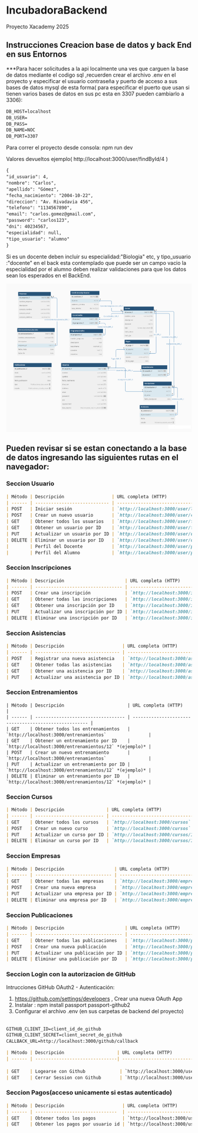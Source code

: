 # IncubadoraBackend

Proyecto Xacademy 2025

## Instrucciones Creacion base de datos y back End en sus Entornos

\*\*\*Para hacer solicitudes a la api localmente una ves que carguen la base de datos mediante el codigo sql ,recuerden crear el archivo .env en el proyecto y especificar el usuario contraseña y puerto de acceso a sus bases de datos mysql de esta forma( para especificar el puerto que usan si tienen varios bases de datos en sus pc esta en 3307 pueden cambiarlo a 3306):

```markdown
DB_HOST=localhost
DB_USER=
DB_PASS=
DB_NAME=NOC
DB_PORT=3307
```

Para correr el proyecto desde consola: npm run dev

Valores devueltos ejemplo( http://localhost:3000/user/findById/4 )

```markdown
{
"id_usuario": 4,
"nombre": "Carlos",
"apellido": "Gómez",
"fecha_nacimiento": "2004-10-22",
"direccion": "Av. Rivadavia 456",
"telefono": "1134567890",
"email": "carlos.gomez@gmail.com",
"password": "carlos123",
"dni": 40234567,
"especialidad": null,
"tipo_usuario": "alumno"
}
```

Si es un docente deben incluir su especialidad:"Biologia" etc, y tipo_usuario :"docente" en el back esta contemplado que puede ser un campo vacio la especialidad por el alumno deben realizar validaciones para que los datos sean los esperados en el BackEnd.

![Base de datos Estrucutura](assets/Xacademy-Noc-Usuarios.png)

## Pueden revisar si se estan conectando a la base de datos ingresando las siguientes rutas en el navegador:

### Seccion Usuario

```Markdown
| Método | Descripción                  | URL completa (HTTP)                          ejemplo              |
| ------ | ---------------------------- | ----------------------------------------------------------------- |
| POST   | Iniciar sesión               | `http://localhost:3000/user/login`                                |
| POST   | Crear un nuevo usuario       | `http://localhost:3000/user/create`                               |
| GET    | Obtener todos los usuarios   | `http://localhost:3000/user/find` (por dni,(nombre o similar),id_inscripcion; por omicion todos )    |
| GET    | Obtener un usuario por ID    | `http://localhost:3000/user/findById/12` *( con ID 12)*           |
| PUT    | Actualizar un usuario por ID | `http://localhost:3000/user/update/12` *( con ID 12)*             |
| DELETE | Eliminar un usuario por ID   | `http://localhost:3000/user/delete/12` *( con ID 12)*             |
|        | Perfil del Docente           | `http://localhost:3000/user/perfildocente`                        |
|        | Perfil del Alumno            | `http://localhost:3000/user/perfilalumno`                         |

```

### Seccion Inscripciones

```Markdown
| Método | Descripción                       | URL completa (HTTP)                                   |
| ------ | --------------------------------- | ----------------------------------------------------- |
| POST   | Crear una inscripción             | `http://localhost:3000/inscripciones`                 |
| GET    | Obtener todas las inscripciones   | `http://localhost:3000/inscripciones`                 |
| GET    | Obtener una inscripción por ID    | `http://localhost:3000/inscripciones/12`  *(ejemplo)* |
| PUT    | Actualizar una inscripción por ID | `http://localhost:3000/inscripciones/12`  *(ejemplo)* |
| DELETE | Eliminar una inscripción por ID   | `http://localhost:3000/inscripciones/12`  *(ejemplo)* |

```
### Seccion Asistencias
```Markdown
| Método | Descripción                      | URL completa (HTTP)                                |
| ------ | -------------------------------- | -------------------------------------------------- |
| POST   | Registrar una nueva asistencia   | `http://localhost:3000/asistencias`                |
| GET    | Obtener todas las asistencias    | `http://localhost:3000/asistencias`                |
| GET    | Obtener una asistencia por ID    | `http://localhost:3000/asistencias/12` *(ejemplo)* |
| PUT    | Actualizar una asistencia por ID | `http://localhost:3000/asistencias/12` *(ejemplo)* |


```
### Seccion Entrenamientos
```
| Método | Descripción                        | URL completa (HTTP)                                   |
| ------ | ---------------------------------- | ----------------------------------------------------- |
| GET    | Obtener todos los entrenamientos   | `http://localhost:3000/entrenamientos`                |
| GET    | Obtener un entrenamiento por ID    | `http://localhost:3000/entrenamientos/12` *(ejemplo)* |
| POST   | Crear un nuevo entrenamiento       | `http://localhost:3000/entrenamientos`                |
| PUT    | Actualizar un entrenamiento por ID | `http://localhost:3000/entrenamientos/12` *(ejemplo)* |
| DELETE | Eliminar un entrenamiento por ID   | `http://localhost:3000/entrenamientos/12` *(ejemplo)* |

```
### Seccion Cursos

```Markdown
| Método | Descripción                | URL completa (HTTP)                            |
| ------ | -------------------------- | ---------------------------------------------- |
| GET    | Obtener todos los cursos   | `http://localhost:3000/cursos`                 |
| POST   | Crear un nuevo curso       | `http://localhost:3000/cursos`                 |
| PUT    | Actualizar un curso por ID | `http://localhost:3000/cursos/12`  *(ejemplo)* |
| DELETE | Eliminar un curso por ID   | `http://localhost:3000/cursos/12`  *(ejemplo)* |

```

### Seccion Empresas

```Markdown
| Método | Descripción                   | URL completa (HTTP)                                         |
| ------ | ----------------------------- | ----------------------------------------------------------- |
| GET    | Obtener todas las empresas    | `http://localhost:3000/empresas`                            |
| POST   | Crear una nueva empresa       | `http://localhost:3000/empresas`                            |
| PUT    | Actualizar una empresa por ID | `http://localhost:3000/empresas/12`          *(con ID 12 )* |
| DELETE | Eliminar una empresa por ID   | `http://localhost:3000/empresas/12`          *(con ID 12 )* |

```

### Seccion Publicaciones

```Markdown
| Método | Descripción                       | URL completa (HTTP)                                              |
| ------ | --------------------------------- | ---------------------------------------------------------------- |
| GET    | Obtener todas las publicaciones   | `http://localhost:3000/publicaciones`                            |
| POST   | Crear una nueva publicación       | `http://localhost:3000/publicaciones`                            |
| PUT    | Actualizar una publicación por ID | `http://localhost:3000/publicaciones/12`          *( con ID 12)* |
| DELETE | Eliminar una publicación por ID   | `http://localhost:3000/publicaciones/12`          *( con ID 12)* |

```

### Seccion Login con la autorizacion de GitHub
 Intrucciones GitHub OAuth2 - Autenticación: 
   1. https://github.com/settings/developers  ,    Crear una nueva OAuth App
   2. Instalar : npm install passport passport-github2
   3. Configurar el archivo .env (en sus carpetas de backend del proyecto)

```Markdown

GITHUB_CLIENT_ID=client_id_de_github  
GITHUB_CLIENT_SECRET=client_secret_de_github
CALLBACK_URL=http://localhost:3000/github/callback

```
```Markdown
| Método | Descripción                    | URL completa (HTTP)                                             |
| ------ | -------------------------------| ------------------------------------------------------------------------------- |

| GET    | Logearse con Github             | `http://localhost:3000/user/login
| GET    | Cerrar Session con Github       | `http://localhost:3000/user/logout
```
### Seccion Pagos(acceso unicamente si estas autenticado)
```Markdown
| Método | Descripción                      | URL completa (HTTP)                                             |
| ------ | -------------------------------  | -------------------------------------------------------------------------------
| GET    | Obtener todos los pagos          | `http://localhost:3000/user/pagos
| GET    | Obtener los pagos por usuario id | `http://localhost:3000/user/pagos/2
```
